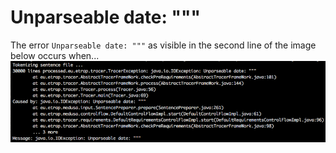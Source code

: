 # Unparseable date: """

The error `Unparseable date: """` as visible in the second line of the image below occurs when...![](/assets/unparseable-date.png)



# 

# 

# 



